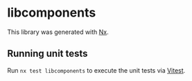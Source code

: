 # libcomponents

This library was generated with [Nx](https://nx.dev).

## Running unit tests

Run `nx test libcomponents` to execute the unit tests via [Vitest](https://vitest.dev/).

